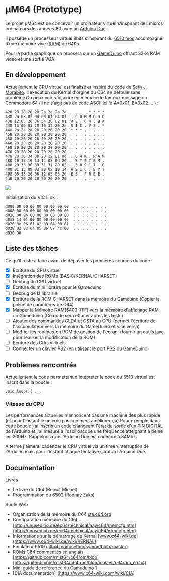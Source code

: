 # μM64 (Prototype)
Le projet μM64 est de concevoir un ordinateur virtuel s’inspirant des micros ordinateurs des années 80 avec un [Arduino Due](https://store.arduino.cc/arduino-due). 

Il possède un processeur virtuel 8bits s’inspirant du [6510 mos](https://www.wikiwand.com/fr/MOS_Technology_6510) accompagné d’une mémoire vive ([RAM](https://www.wikiwand.com/fr/RAM)) de 64Ko.

Pour la partie graphique on reposera sur un [GameDuino](http://excamera.com/sphinx/gameduino/) offrant 32Ko RAM vidéo et une sortie VGA. 

## En développement
Actuellement le CPU virtuel est finalisé et inspiré du code de [Seth J. Morabito](https://github.com/sethm/symon). L'execution du Kernal d'orgine du C64 se déroule sans problème.On peux voir s'inscrire en mémoire le fameux message du Commodore 64 (il ne s'agit pas de code [ASCII](https://www.wikiwand.com/fr/American_Standard_Code_for_Information_Interchange) ici le A=0x01, B=0x02 ... ) : 

```
428 20 20 20 20 2a 2a 2a 2a  . . . . * * * * 
430 20 03 0f 0d 0d 0f 04 0f  . C O M M O D O 
438 12 05 20 36 34 20 02 01  R E . 6 4 . B A 
440 13 09 03 20 16 32 20 2a  S I C . V 2 . * 
448 2a 2a 2a 20 20 20 20 20  * * * . . . . . 
450 20 20 20 20 20 20 20 20  . . . . . . . . 
458 20 20 20 20 20 20 20 20  . . . . . . . . 
460 20 20 20 20 20 20 20 20  . . . . . . . . 
468 20 20 20 20 20 20 20 20  . . . . . . . . 
470 20 20 20 20 20 20 20 20  . . . . . . . . 
478 20 36 34 0b 20 12 01 0d  . 6 4 K . R A M 
480 20 13 19 13 14 05 0d 20  . S Y S T E M . 
488 20 33 38 39 31 31 20 02  . 3 8 9 1 1 . B 
490 01 13 09 03 20 02 19 14  A S I C . B Y T 
498 05 13 20 06 12 05 05 20  E S . F R E E . 
4a0 20 20 20 20 20 20 20 20  . . . . . . . . 
```

![](http://somanybits.com/images/forum/c64msg.jpg)

Initialisation du VIC II ok : 

```
d000 00 00 00 00 00 00 00 00  . . . . . . . . 
d008 00 00 00 00 00 00 00 00  . . . . . . . . 
d010 00 9b 00 00 00 00 08 00  . . . . . . . . 
d018 14 0f 00 00 00 00 00 00  . . . . . . . . 
d020 0e 06 01 02 03 04 00 01  . . . . . . . . 
d028 02 03 04 05 06 07 4c 00  . . . . . . . .  
d030 00 
```
## Liste des tâches

Ce qu'il reste à faire avant de déposer les premières sources du code : 

- [x] Ecriture du CPU virtuel
- [x] Intégration des ROMs (BASIC/KERNAL/CHARSET)
- [ ] Debbug du CPU virtuel
- [x] Ecriture du mini libraire pour le Gameduino
- [ ] Debbug de la librairie
- [x] Ecriture de la ROM CHARSET dans la mémoire du Gamduino (Copier la police de caractères de C64)
- [x] Mapper la Mémoire RAM($400-7FF) vers la mémoire d'affichage RAM du Gameduino (Ce code sera effacer après les tests)
- [ ] Ajouter des commandes GLDA et GSTA au CPU (permet l'écriture de l'accumulateur vers la mémoire du GameDuino et vice versa)
- [ ] Modfier les routines en ROM de gestion de l'écran. (fournir un outils java pour réaliser la modification de la ROM)
- [ ] Ecriture des CIAs virtuels
- [ ] Connecter un clavier PS2 (en utilisant le port PS2 du GameDuino)

## Problèmes rencontrés

Actuellement le code permettant d'intépréter le code du 6510 virtuel est inscrit dans la boucle :

```
void loop(){ ...
```

### Vitesse du CPU 
Les performances actuelles n'annoncent pas une machine des plus rapide (et pour l'instant je ne vois pas comment améliorer ça).Pour exemple dans cette boucle j'ai inscris un code changeant l'état de sortie d'un PIN DIGITAL de l'Arduino et j'ai mesuré à l'oscilloscope une fréquence atteignant à peine les 200Hz. Rappelons que l'Arduino Due est cadencé à 84Mhz. 

A terme j'aimerai cadencer le CPU virtuel via un timer/interruption de l'Arduino mais pour l'instant chaque tentative scratch l'Arduino Due. 

## Documentation

Livres
- Le livre du C64 (Benoît Michel)
- Programmation du 6502 (Rodnay Zaks) 

Sur le Web
- Organisation de la mémoire du C64 [sta.c64.org](http://sta.c64.org/cbm64mem.html)
- Configuration mémoire du C64 [http://unusedino.de/ec64/technical/aay/c64/memcfg.htm](http://unusedino.de/ec64/technical/aay/c64/memcfg.htm)
- Informations sur le démarrage du Kernal [www.c64-wiki.de](https://www.c64-wiki.de/wiki/KERNAL)
- Emulateur 6510 [github.com/sethm/symon/blob/master)](https://github.com/sethm/symon/blob/master/src/main/java/com/loomcom/symon)
- ROMs C64 commentés en anglais [https://github.com/mist64/c64rom/blob](https://github.com/mist64/c64rom/blob/master/c64rom_en.txt)
- Mini guide de référence du [Gameduino 1](http://excamera.com/files/gameduino/synth/doc/gen/poster.pdf) 
- [CIA documentation] (https://www.c64-wiki.com/wiki/CIA)      
